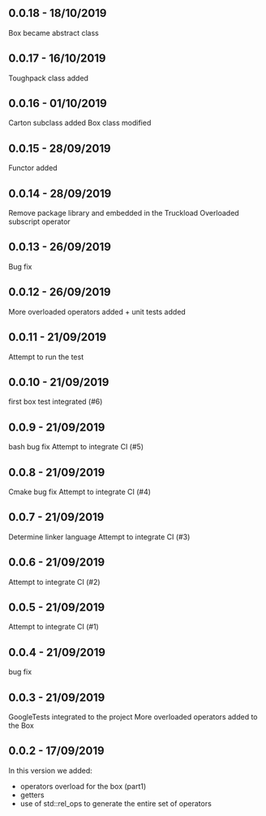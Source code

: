 ## 0.0.18 - 18/10/2019
Box became abstract class

## 0.0.17 - 16/10/2019
Toughpack class added

## 0.0.16 - 01/10/2019
Carton subclass added
Box class modified

## 0.0.15 - 28/09/2019
Functor added

## 0.0.14 - 28/09/2019
Remove package library and embedded in the Truckload
Overloaded subscript operator

## 0.0.13 - 26/09/2019
Bug fix

## 0.0.12 - 26/09/2019
More overloaded operators added + unit tests added

## 0.0.11 - 21/09/2019
Attempt to run the test

## 0.0.10 - 21/09/2019
first box test integrated (#6)

## 0.0.9 - 21/09/2019
bash bug fix
Attempt to integrate CI (#5)

## 0.0.8 - 21/09/2019
Cmake bug fix
Attempt to integrate CI (#4)

## 0.0.7 - 21/09/2019
Determine linker language
Attempt to integrate CI (#3)

## 0.0.6 - 21/09/2019
Attempt to integrate CI (#2)

## 0.0.5 - 21/09/2019
Attempt to integrate CI (#1)

## 0.0.4 - 21/09/2019
bug fix

## 0.0.3 - 21/09/2019
GoogleTests integrated to the project
More overloaded operators added to the Box

## 0.0.2 - 17/09/2019
In this version we added:
- operators overload for the box (part1)
- getters
- use of std::rel_ops to generate the entire set of operators